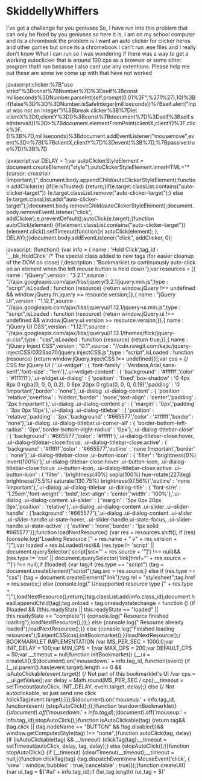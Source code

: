 # SkiddellyWhiffers
I've got a challenge for you geniuses
So, I have run into this problem that can only be fixed by you geniuses so here it is, I am on my school computer and its a chrombook the problem is I want an auto clicker for clicker heros and other games but since its a chromebook i can't run .exe files and I really don't know What i can run so I was wondering if there was a way to get a working autoclicker that is around 100 cps as a browser or some other program thatll run because I also cant use any extentions. Please help me out these are some ive come up with that have not worked

javascript:clicker:%7B"use strict"%3Bconst%7BNumber%7D%3Dself%3Bconst milliseconds%3DNumber.parseInt(self.prompt(0.01%3F",%271%27),10)%3Bif(false%3D%3D%3DNumber.isSafeInteger(milliseconds))%7Bself.alert("Input was not an integer")%3Bbreak clicker%3B%7Dlet clientX%3D0,clientY%3D0%3Bconst%7Bdocument%7D%3Dself%3Bself.setInterval(()%3D>%7Bdocument.elementFromPoint(clientX,clientY)%3F.click%3F.()%3B%7D,milliseconds)%3Bdocument.addEventListener("mousemove",event%3D>%7B(%7BclientX,clientY%7D%3Devent)%3B%7D,%7Bpassive:true%7D)%3B%7D

javascript:var DELAY = 1;var autoClickerStyleElement = document.createElement("style");autoClickerStyleElement.innerHTML="*{cursor: crosshair !important;}";document.body.appendChild(autoClickerStyleElement);function addClicker(e) {if(!e.isTrusted) {return;}if(e.target.classList.contains("auto-clicker-target")) {e.target.classList.remove("auto-clicker-target");} else {e.target.classList.add("auto-clicker-target");}document.body.removeChild(autoClickerStyleElement);document.body.removeEventListener("click", addClicker);e.preventDefault();autoClick(e.target);}function autoClick(element) {if(element.classList.contains("auto-clicker-target")) {element.click();setTimeout(function(){ autoClick(element); }, DELAY);}}document.body.addEventListener("click", addClicker, 0);

javascript: (function() {var info = { name : 'Hold Click',tag_id : '__bk_HoldClick' /* The special class added to new tags (for easier cleanup of the DOM on close) /,description : 'Bookmarklet to continuously auto-click on an element when the left mouse button is held down.'};var resources = [{ name : "jQuery",version : "3.2.1",source : "//ajax.googleapis.com/ajax/libs/jquery/3.2.1/jquery.min.js",type : "script",isLoaded : function (resource) {return window.jQuery !== undefined && window.jQuery.fn.jquery >= resource.version;}},{ name : "jQuery UI",version : "1.12.1",source : "//ajax.googleapis.com/ajax/libs/jqueryui/1.12.1/jquery-ui.min.js",type : "script",isLoaded : function (resource) {return window.jQuery.ui !== undefined && window.jQuery.ui.version >= resource.version;}},{ name : "jQuery UI CSS",version : "1.12.1",source : "//ajax.googleapis.com/ajax/libs/jqueryui/1.12.1/themes/flick/jquery-ui.css",type : "css",isLoaded : function (resource) {return true;}},{ name : "jQuery Inject CSS",version : "0.1",source : "//cdn.rawgit.com/kajic/jquery-injectCSS/0323ad70/jquery.injectCSS.js",type : "script",isLoaded : function (resource) {return window.jQuery.injectCSS !== undefined}}];var css = {/ CSS for jQuery UI / '.ui-widget' : { 'font-family' : 'Verdana,Arial,sans-serif','font-size' : '1em'},'.ui-widget-content' : { 'background' : '#ffffff','color' : '#111111'},'.ui-widget.ui-dialog' : { 'position' : 'fixed','box-shadow' : '0 4px 8px 0 rgba(0, 0, 0, 0.2), 0 6px 20px 0 rgba(0, 0, 0, 0.19)','padding' : '0 !important','border' : 'none'},'.ui-dialog .ui-dialog-content' : { 'position' : 'relative','overflow' : 'hidden','border' : 'none','text-align' : 'center','padding' : '2px !important'},'.ui-dialog .ui-dialog-content p' : { 'margin' : '0px','padding' : '3px 0px 10px'},'.ui-dialog .ui-dialog-titlebar' : { 'position' : 'relative','padding' : '3px','background' : '#665577','color' : '#ffffff','border' : 'none'},'.ui-dialog .ui-dialog-titlebar.ui-corner-all' : { 'border-bottom-left-radius' : '0px','border-bottom-right-radius' : '0px'},'.ui-dialog-titlebar-close' : { 'background' : '#665577','color' : '#ffffff'},'.ui-dialog-titlebar-close:hover, .ui-dialog-titlebar-close:focus, .ui-dialog-titlebar-close:active' : { 'background' : '#ffffff','color' : '#665577','outline' : 'none !important','border' : 'none'},'.ui-dialog-titlebar-close .ui-button-icon' : { 'filter' : 'brightness(0%) invert(100%)'},'.ui-dialog-titlebar-close:hover .ui-button-icon, .ui-dialog-titlebar-close:focus .ui-button-icon, .ui-dialog-titlebar-close:active .ui-button-icon' : { 'filter' : 'brightness(40%) sepia(100%) hue-rotate(227deg) brightness(75.5%) saturate(130.75%) brightness(97.56%)','outline' : 'none !important'},'.ui-dialog .ui-dialog-titlebar .ui-dialog-title' : { 'font-size' : '1.25em','font-weight' : 'bold','text-align' : 'center','width' : '100%'},'.ui-dialog .ui-dialog-content .ui-slider' : { 'margin' : '5px 0px 20px 0px','position' : 'relative'},'.ui-dialog .ui-dialog-content .ui-slider .ui-slider-handle' : {'background' : '#665577'},'.ui-dialog .ui-dialog-content .ui-slider .ui-slider-handle.ui-state-hover, .ui-slider-handle.ui-state-focus, .ui-slider-handle.ui-state-active' : { 'outline' : 'none','border' : '1px solid #665577'}};function loadNextResource() {var res = resources.shift(); if (res) {console.log("Loading Resource [" + res.name + " v" + res.version + "]");var loaded = res.isLoaded(res)&& (res.type != 'script' || document.querySelector('script[src="' + res.source + '"]') !== null)&& (res.type != 'css' || document.querySelector('link[href="' + res.source + '"]') !== null);if (!loaded) {var tag;if (res.type == "script") {tag = document.createElement("script");tag.src = res.source;} else if (res.type == "css") {tag = document.createElement("link");tag.rel = "stylesheet";tag.href = res.source;} else {console.log(" Unsupported resource type [" + res.type + "]");loadNextResource();return;}tag.classList.add(info.class_id);document.head.appendChild(tag);tag.onload = tag.onreadystatechange = function () {if (!loaded && (!this.readyState || this.readyState == "loaded" || this.readyState == "complete")) {console.log(" Resource finished loading");loadNextResource();}};} else {console.log(" Resource already loaded");loadNextResource();}} else {console.log("Finished loading resources");$.injectCSS(css);initBookmarket();}}loadNextResource();/ BOOKMARKLET IMPLEMENTATION /var MS_PER_SEC = 1000.0;var INIT_DELAY = 100;var MIN_CPS = 1;var MAX_CPS = 200;var DEFAULT_CPS = 50;var __timeout = null;function initBookmarket() {__ui = createUI();$(document).on('mousedown.' + info.tag_id, function(event) {if (__ui.parent().has(event.target).length == 0 && isAutoClickable(event.target)) {/ Not part of this bookmarklet's UI /var cps = __ui.getValue();var delay = Math.round(MS_PER_SEC / cps);__timeout = setTimeout(autoClick, INIT_DELAY, event.target, delay);} else {/ Not autoclickable, so just send one click /clickTag(event.target);}});$(document).on('mouseup.' + info.tag_id, function(event) {stopAutoClick();});}function teardownBookmarklet() {$(document).off('mousedown.' + info.tag_id);$(document).off('mouseup.' + info.tag_id);stopAutoClick();}function isAutoClickable(tag) {return tag&& (tag.click || (tag.nodeName == "BUTTON" && !tag.disabled))&& window.getComputedStyle(tag) !== "none";}function autoClick(tag, delay) {if (isAutoClickable(tag) && __timeout) {clickTag(tag);__timeout = setTimeout(autoClick, delay, tag, delay);} else {stopAutoClick();}}function stopAutoClick() {if (__timeout) {clearTimeout(__timeout);__timeout = null;}}function clickTag(tag) {tag.dispatchEvent(new MouseEvent('click', { 'view' : window,'bubbles' : true,'cancelable' : true}));}function createUI() {var ui_tag = $('#ui' + info.tag_id);if (!ui_tag.length) {ui_tag = $('

